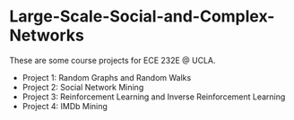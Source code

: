 # Large-Scale-Social-and-Complex-Networks
These are some course projects for ECE 232E @ UCLA.

- Project 1: Random Graphs and Random Walks
- Project 2: Social Network Mining
- Project 3: Reinforcement Learning and Inverse Reinforcement Learning
- Project 4: IMDb Mining